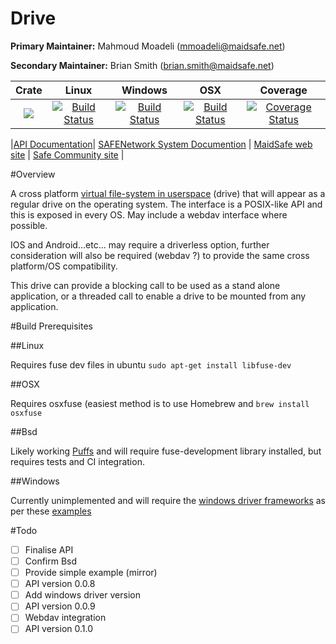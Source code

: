 # Drive

**Primary Maintainer:**     Mahmoud Moadeli (mmoadeli@maidsafe.net)

**Secondary Maintainer:**   Brian Smith (brian.smith@maidsafe.net)

|Crate|Linux|Windows|OSX|Coverage|
|:------:|:-------:|:-------:|:-------:|:-------:|
|[![](http://meritbadge.herokuapp.com/drive)](https://crates.io/crates/drive)|[![Build Status](https://travis-ci.org/maidsafe/drive.svg?branch=master)](https://travis-ci.org/maidsafe/drive)|[![Build Status](http://ci.maidsafe.net:8080/buildStatus/icon?job=drive_win64_status_badge)](http://ci.maidsafe.net:8080/job/drive_win64_status_badge/)|[![Build Status](http://ci.maidsafe.net:8080/buildStatus/icon?job=drive_osx_status_badge)](http://ci.maidsafe.net:8080/job/drive_osx_status_badge/)|[![Coverage Status](https://coveralls.io/repos/maidsafe/drive/badge.svg)](https://coveralls.io/r/maidsafe/drive)|

|[API Documentation](http://maidsafe.github.io/drive/)| [SAFENetwork System Documention](http://systemdocs.maidsafe.net/) | [MaidSafe web site](http://www.maidsafe.net) | [Safe Community site](https://forum.safenetwork.io) |


#Overview


A cross platform [virtual file-system in userspace](http://en.wikipedia.org/wiki/Filesystem_in_Userspace) (drive) that will appear as a regular drive on the operating system. The interface is a POSIX-like API and this is exposed in every OS. May include a webdav interface where possible.

IOS and Android…etc… may require a driverless option, further consideration will also be required (webdav ?) to provide the same cross platform/OS compatibility.

This drive can provide a blocking call to be used as a stand alone application, or a threaded call to enable a drive to be mounted from any application.

#Build Prerequisites

##Linux

Requires fuse dev files in ubuntu `sudo apt-get install libfuse-dev`

##OSX

Requires osxfuse (easiest method is to use Homebrew and `brew install osxfuse`

##Bsd

Likely working [Puffs](http://www.netbsd.org/docs/puffs/) and will require fuse-development library installed, but requires tests and CI integration.

##Windows

Currently unimplemented and will require the [windows driver frameworks](https://github.com/Microsoft/Windows-Driver-Frameworks) as  per these [examples](https://github.com/Microsoft/windows-driver-samples)


#Todo
- [ ] Finalise API
- [ ] Confirm Bsd
- [ ] Provide simple example (mirror)
- [ ] API version 0.0.8
- [ ] Add windows driver version
- [ ] API version 0.0.9
- [ ] Webdav integration
- [ ] API version 0.1.0
